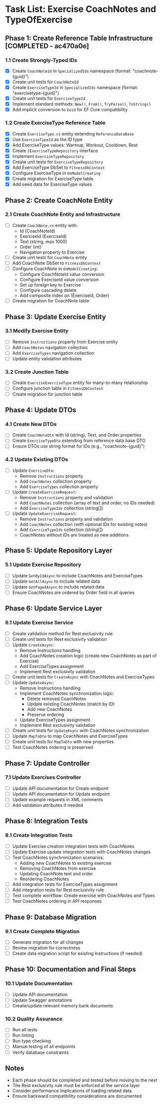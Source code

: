 # Task List: Exercise CoachNotes and TypeOfExercise

## Phase 1: Create Reference Table Infrastructure [COMPLETED - ac470a0e]

### 1.1 Create Strongly-Typed IDs
- [x] Create `CoachNoteId` in `SpecializedIds` namespace (format: "coachnote-{guid}")
- [x] Create unit tests for `CoachNoteId`
- [x] Create `ExerciseTypeId` in `SpecializedIds` namespace (format: "exercisetype-{guid}")
- [x] Create unit tests for `ExerciseTypeId`
- [x] Implement standard methods: `New()`, `From()`, `TryParse()`, `ToString()`
- [x] Add implicit conversion to `Guid` for EF Core compatibility

### 1.2 Create ExerciseType Reference Table
- [x] Create `ExerciseType.cs` entity extending `ReferenceDataBase`
- [x] Use `ExerciseTypeId` as the ID type
- [x] Add ExerciseType values: Warmup, Workout, Cooldown, Rest
- [x] Create `IExerciseTypeRepository` interface
- [x] Implement `ExerciseTypeRepository`
- [x] Create unit tests for `ExerciseTypeRepository`
- [x] Add ExerciseType DbSet to `FitnessDbContext`
- [x] Configure ExerciseType in `OnModelCreating`
- [x] Create migration for ExerciseType table
- [x] Add seed data for ExerciseType values

## Phase 2: Create CoachNote Entity

### 2.1 Create CoachNote Entity and Infrastructure
- [ ] Create `CoachNote.cs` entity with:
  - Id (CoachNoteId)
  - ExerciseId (ExerciseId) 
  - Text (string, max 1000)
  - Order (int)
  - Navigation property to Exercise
- [ ] Create unit tests for `CoachNote` entity
- [ ] Add CoachNote DbSet to `FitnessDbContext`
- [ ] Configure CoachNote in `OnModelCreating`:
  - Configure CoachNoteId value conversion
  - Configure ExerciseId value conversion
  - Set up foreign key to Exercise
  - Configure cascading delete
  - Add composite index on (ExerciseId, Order)
- [ ] Create migration for CoachNote table

## Phase 3: Update Exercise Entity

### 3.1 Modify Exercise Entity
- [ ] Remove `Instructions` property from Exercise entity
- [ ] Add `CoachNotes` navigation collection
- [ ] Add `ExerciseTypes` navigation collection
- [ ] Update entity validation attributes

### 3.2 Create Junction Table
- [ ] Create `ExerciseExerciseType` entity for many-to-many relationship
- [ ] Configure junction table in `FitnessDbContext`
- [ ] Create migration for junction table

## Phase 4: Update DTOs

### 4.1 Create New DTOs
- [ ] Create `CoachNoteDto` with Id (string), Text, and Order properties
- [ ] Create `ExerciseTypeDto` extending from reference data base DTO
- [ ] Ensure DTOs use string format for IDs (e.g., "coachnote-{guid}")

### 4.2 Update Existing DTOs
- [ ] Update `ExerciseDto`:
  - Remove `Instructions` property
  - Add `CoachNotes` collection property
  - Add `ExerciseTypes` collection property
- [ ] Update `CreateExerciseRequest`:
  - Remove `Instructions` property and validation
  - Add `CoachNotes` collection (array of text and order, no IDs needed)
  - Add `ExerciseTypeIds` collection (string[])
- [ ] Update `UpdateExerciseRequest`:
  - Remove `Instructions` property and validation
  - Add `CoachNotes` collection (with optional IDs for existing notes)
  - Add `ExerciseTypeIds` collection (string[])
  - CoachNotes without IDs are treated as new additions

## Phase 5: Update Repository Layer

### 5.1 Update Exercise Repository
- [ ] Update `GetByIdAsync` to include CoachNotes and ExerciseTypes
- [ ] Update `GetAllAsync` to include related data
- [ ] Update `GetPagedAsync` to include related data
- [ ] Ensure CoachNotes are ordered by Order field in all queries

## Phase 6: Update Service Layer

### 6.1 Update Exercise Service
- [ ] Create validation method for Rest exclusivity rule
- [ ] Create unit tests for Rest exclusivity validation
- [ ] Update `CreateAsync`:
  - Remove Instructions handling
  - Add CoachNotes creation logic (create new CoachNotes as part of Exercise)
  - Add ExerciseTypes assignment
  - Implement Rest exclusivity validation
- [ ] Create unit tests for `CreateAsync` with CoachNotes and ExerciseTypes
- [ ] Update `UpdateAsync`:
  - Remove Instructions handling
  - Implement CoachNotes synchronization logic:
    - Delete removed CoachNotes
    - Update existing CoachNotes (match by ID)
    - Add new CoachNotes
    - Preserve ordering
  - Update ExerciseTypes assignment
  - Implement Rest exclusivity validation
- [ ] Create unit tests for `UpdateAsync` with CoachNotes synchronization
- [ ] Update `MapToDto` to map CoachNotes and ExerciseTypes
- [ ] Create unit tests for `MapToDto` with new properties
- [ ] Test CoachNotes ordering is preserved

## Phase 7: Update Controller

### 7.1 Update Exercises Controller
- [ ] Update API documentation for Create endpoint
- [ ] Update API documentation for Update endpoint
- [ ] Update example requests in XML comments
- [ ] Add validation attributes if needed

## Phase 8: Integration Tests

### 8.1 Create Integration Tests
- [ ] Update Exercise creation integration tests with CoachNotes
- [ ] Update Exercise update integration tests with CoachNotes changes
- [ ] Test CoachNotes synchronization scenarios:
  - Adding new CoachNotes to existing exercise
  - Removing CoachNotes from exercise
  - Updating CoachNote text and order
  - Reordering CoachNotes
- [ ] Add integration tests for ExerciseTypes assignment
- [ ] Add integration tests for Rest exclusivity rule
- [ ] Test complete workflow: Create exercise with CoachNotes and Types
- [ ] Test CoachNotes ordering in API responses

## Phase 9: Database Migration

### 9.1 Create Complete Migration
- [ ] Generate migration for all changes
- [ ] Review migration for correctness
- [ ] Create data migration script for existing Instructions (if needed)

## Phase 10: Documentation and Final Steps

### 10.1 Update Documentation
- [ ] Update API documentation
- [ ] Update Swagger annotations
- [ ] Create/update relevant memory bank documents

### 10.2 Quality Assurance
- [ ] Run all tests
- [ ] Run linting
- [ ] Run type checking
- [ ] Manual testing of all endpoints
- [ ] Verify database constraints

## Notes
- Each phase should be completed and tested before moving to the next
- The Rest exclusivity rule must be enforced at the service layer
- Consider performance implications of loading related data
- Ensure backward compatibility considerations are documented